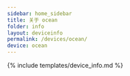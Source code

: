 ```yaml
---
sidebar: home_sidebar
title: 关于 ocean
folder: info
layout: deviceinfo
permalink: /devices/ocean/
device: ocean
---
```

{% include templates/device_info.md %}
